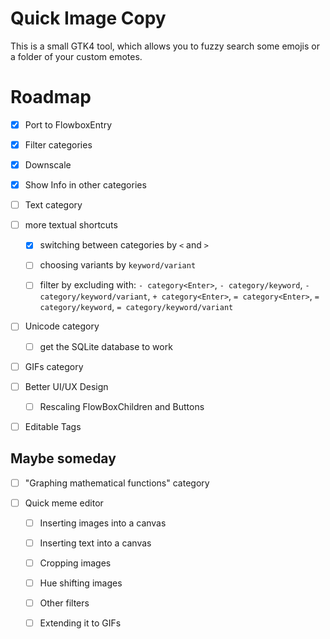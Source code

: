 # Quick Image Copy

This is a small GTK4 tool, which allows you to fuzzy search
some emojis or a folder of your custom emotes.


# Roadmap

- [x] Port to FlowboxEntry

- [x] Filter categories

- [x] Downscale

- [x] Show Info in other categories

- [ ] Text category

- [ ] more textual shortcuts 
    
    - [x] switching between categories by `<` and `>`

    - [ ] choosing variants by `keyword/variant`

    - [ ] filter by excluding with: `- category<Enter>`, `- category/keyword`, `- category/keyword/variant`, `+ category<Enter>`, `= category<Enter>`, `= category/keyword`, `= category/keyword/variant`

- [ ] Unicode category

    - [ ] get the SQLite database to work

- [ ] GIFs category

- [ ] Better UI/UX Design

    - [ ] Rescaling FlowBoxChildren and Buttons

- [ ] Editable Tags

## Maybe someday

- [ ] "Graphing mathematical functions" category

- [ ] Quick meme editor

    - [ ] Inserting images into a canvas

    - [ ] Inserting text into a canvas

    - [ ] Cropping images

    - [ ] Hue shifting images

    - [ ] Other filters

    - [ ] Extending it to GIFs
